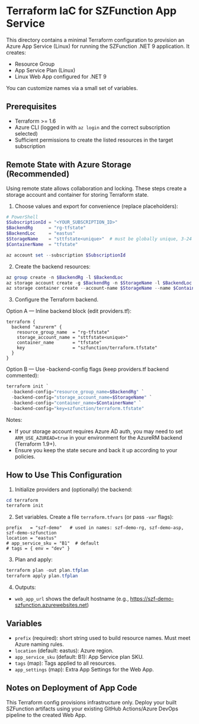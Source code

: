 # Terraform IaC for SZFunction App Service

This directory contains a minimal Terraform configuration to provision an Azure App Service (Linux) for running the SZFunction .NET 9 application. It creates:

- Resource Group
- App Service Plan (Linux)
- Linux Web App configured for .NET 9

You can customize names via a small set of variables.


## Prerequisites
- Terraform >= 1.6
- Azure CLI (logged in with `az login` and the correct subscription selected)
- Sufficient permissions to create the listed resources in the target subscription


## Remote State with Azure Storage (Recommended)
Using remote state allows collaboration and locking. These steps create a storage account and container for storing Terraform state.

1) Choose values and export for convenience (replace placeholders):

```powershell
# PowerShell
$SubscriptionId = "<YOUR_SUBSCRIPTION_ID>"
$BackendRg      = "rg-tfstate"
$BackendLoc     = "eastus"
$StorageName    = "sttfstate<unique>"  # must be globally unique, 3-24 lowercase letters and numbers
$ContainerName  = "tfstate"

az account set --subscription $SubscriptionId
```

2) Create the backend resources:

```powershell
az group create -n $BackendRg -l $BackendLoc
az storage account create -g $BackendRg -n $StorageName -l $BackendLoc --sku Standard_LRS --encryption-services blob
az storage container create --account-name $StorageName --name $ContainerName
```

3) Configure the Terraform backend.

Option A — Inline backend block (edit providers.tf):

```hcl
terraform {
  backend "azurerm" {
    resource_group_name  = "rg-tfstate"
    storage_account_name = "sttfstate<unique>"
    container_name       = "tfstate"
    key                  = "szfunction/terraform.tfstate"
  }
}
```

Option B — Use -backend-config flags (keep providers.tf backend commented):

```powershell
terraform init `
  -backend-config="resource_group_name=$BackendRg" `
  -backend-config="storage_account_name=$StorageName" `
  -backend-config="container_name=$ContainerName" `
  -backend-config="key=szfunction/terraform.tfstate"
```

Notes:
- If your storage account requires Azure AD auth, you may need to set `ARM_USE_AZUREAD=true` in your environment for the AzureRM backend (Terraform 1.9+).
- Ensure you keep the state secure and back it up according to your policies.


## How to Use This Configuration

1) Initialize providers and (optionally) the backend:

```powershell
cd terraform
terraform init
```

2) Set variables. Create a file `terraform.tfvars` (or pass `-var` flags):

```hcl
prefix   = "szf-demo"   # used in names: szf-demo-rg, szf-demo-asp, szf-demo-szfunction
location = "eastus"
# app_service_sku = "B1"  # default
# tags = { env = "dev" }
```

3) Plan and apply:

```powershell
terraform plan -out plan.tfplan
terraform apply plan.tfplan
```

4) Outputs:
- `web_app_url` shows the default hostname (e.g., https://szf-demo-szfunction.azurewebsites.net)


## Variables
- `prefix` (required): short string used to build resource names. Must meet Azure naming rules.
- `location` (default: eastus): Azure region.
- `app_service_sku` (default: B1): App Service plan SKU.
- `tags` (map): Tags applied to all resources.
- `app_settings` (map): Extra App Settings for the Web App.


## Notes on Deployment of App Code
This Terraform config provisions infrastructure only. Deploy your built SZFunction artifacts using your existing GitHub Actions/Azure DevOps pipeline to the created Web App.

